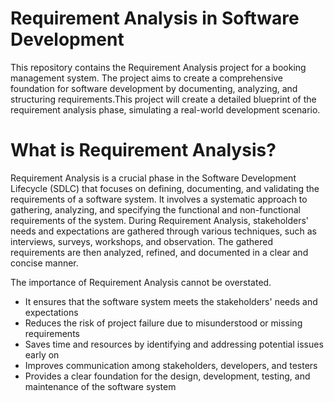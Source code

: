 # Requirement Analysis in Software Development
This repository contains the Requirement Analysis project for a booking management system. The project aims to create a comprehensive foundation for software development by documenting, analyzing, and structuring requirements.This project will create a detailed blueprint of the requirement analysis phase, simulating a real-world development scenario.

# What is Requirement Analysis?

Requirement Analysis is a crucial phase in the Software Development Lifecycle (SDLC) that focuses on defining, documenting, and validating the requirements of a software system. It involves a systematic approach to gathering, analyzing, and specifying the functional and non-functional requirements of the system.
During Requirement Analysis, stakeholders' needs and expectations are gathered through various techniques, such as interviews, surveys, workshops, and observation. The gathered requirements are then analyzed, refined, and documented in a clear and concise manner.

The importance of Requirement Analysis cannot be overstated.

* It ensures that the software system meets the stakeholders' needs and expectations
* Reduces the risk of project failure due to misunderstood or missing requirements
* Saves time and resources by identifying and addressing potential issues early on
* Improves communication among stakeholders, developers, and testers
* Provides a clear foundation for the design, development, testing, and maintenance of the software system



